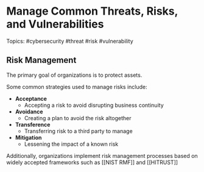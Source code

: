 # Manage Common Threats, Risks, and Vulnerabilities

Topics: #cybersecurity #threat #risk #vulnerability 

## Risk Management

The primary goal of organizations is to protect assets.

Some common strategies used to manage risks include:
- **Acceptance**
	- Accepting a risk to avoid disrupting business continuity
- **Avoidance**
	- Creating a plan to avoid the risk altogether
- **Transference**
	- Transferring risk to a third party to manage
- **Mitigation**
	- Lessening the impact of a known risk

Additionally, organizations implement risk management processes based on widely accepted frameworks such as [[NIST RMF]] and [[HITRUST]]